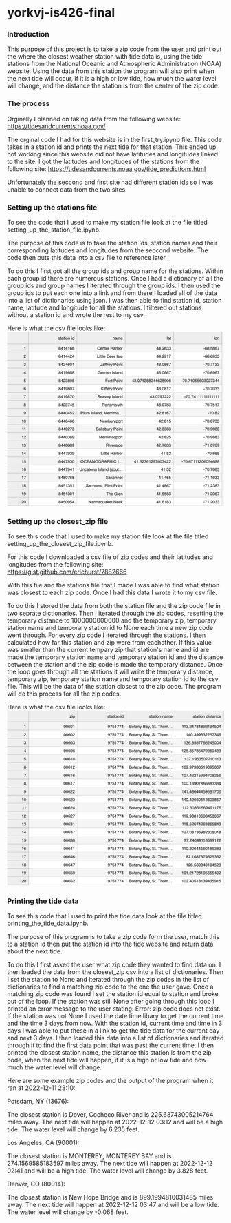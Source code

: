 # yorkvj-is426-final
 
### Introduction 

This purpose of this project is to take a zip code from the user and print out the where the closest weather station with tide data is, using the tide stations from the National Oceanic and Atmospheric Administration (NOAA) website. Using the data from this station the program will also print when the next tide will occur, if it is a high or low tide, how much the water level will change, and the distance the station is from the center of the zip code. 

### The process

Orginally I planned on taking data from the following website: 
https://tidesandcurrents.noaa.gov/

The orginal code I had for this website is in the first_try.ipynb file. This code takes in a station id and prints the next tide for that station. This ended up not working since this website did not have latitudes and longitudes linked to the site. I got the latitudes and longitudes of the stations from the following site: 
https://tidesandcurrents.noaa.gov/tide_predictions.html

Unfortunately the seccond and first site had different station ids so I was unable to connect data from the two sites. 

### Setting up the stations file
To see the code that I used to make my station file look at the file titled setting_up_the_station_file.ipynb.

The purpose of this code is to take the station ids, station names and their corresponding latitudes and longitudes from the seccond website. The code then puts this data into a csv file to reference later. 

To do this I first got all the group ids and group name for the stations. Within each group id there are numerous stations. Once I had a dictionary of all the group ids and group names I iterated through the group ids. I then used the group ids to put each one into a link and from there I loaded all of the data into a list of dictionaries using json. I was then able to find station id, station name, latitude and longitude for all the stations. I filtered out stations without a station id and wrote the rest to my csv. 

Here is what the csv file looks like: 
![This is a image](images/station_csv_file.png)

### Setting up the closest_zip file
To see this code that I used to make my station file look at the file titled setting_up_the_closest_zip_file.ipynb. 

For this code I downloaded a csv file of zip codes and their latitudes and longitudes from the following site:
https://gist.github.com/erichurst/7882666

With this file and the stations file that I made I was able to find what station was closest to each zip code. Once I had this data I wrote it to my csv file. 

To do this I stored the data from both the station file and the zip code file in two seprate dictionaries. Then I iterated through the zip codes, resetting the temporary distance to 1000000000000 and the temporary zip, temporary station name and temporary station id to None each time a new zip code went through. For every zip code I iterated through the stations. I then calculated how far this station and zip were from eachother. If this value was smaller than the current tempary zip that station's name and id are made the temporary station name and temporary station id and the distance between the station and the zip code is made the temporary distance. Once the loop goes through all the stations it will write the temporary distance, temporary zip, temporary station name and temporary station id to the csv file. This will be the data of the station closest to the zip code. The program will do this process for all the zip codes. 

Here is what the csv file looks like: 
![This is a image](images/station_and_zip_csv_file.png)

### Printing the tide data
To see this code that I used to print the tide data look at the file titled printing_the_tide_data.ipynb.

The purpose of this program is to take a zip code form the user, match this to a station id then put the station id into the tide website and return data about the next tide. 

To do this I first asked the user what zip code they wanted to find data on. I then loaded the data from the closest_zip csv into a list of dictionaries. Then I set the station to None and iterated through the zip codes in the list of dictionaries to find a matching zip code to the one the user gave. Once a matching zip code was found I set the station id equal to station and broke out of the loop. If the station was still None after going through this loop I printed an error message to the user stating: Error: zip code does not exist. If the station was not None I used the date time libary to get the current time and the time 3 days from now. With the station id, current time and time in 3 days I was able to put these in a link to get the tide data for the current day and next 3 days. I then loaded this data into a list of dictionaries and iterated through it to find the first data point that was past the current time. I then printed the closest station name, the distance this station is from the zip code, when the next tide will happen, if it is a high or low tide and how much the water level will change. 

Here are some example zip codes and the output of the program when it ran at 2022-12-11 23:10: 

Potsdam, NY (13676):

The closest station is Dover, Cocheco River and is 225.63743005214764 miles away.
The next tide will happen at 2022-12-12 03:12 and will be a high tide. The water level will change by 6.235 feet.

Los Angeles, CA (90001):

The closest station is MONTEREY, MONTEREY BAY and is 274.1569585183597 miles away.
The next tide will happen at 2022-12-12 02:41 and will be a high tide. The water level will change by 3.828 feet.

Denver, CO (80014):

The closest station is New Hope Bridge and is 899.1994810031485 miles away.
The next tide will happen at 2022-12-12 03:47 and will be a low tide. The water level will change by -0.068 feet.